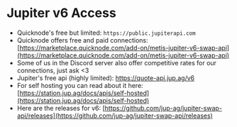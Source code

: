 # Jupiter v6 Access

* Quicknode's free but limited: `https://public.jupiterapi.com`
* Quicknode offers free and paid connections: [https://marketplace.quicknode.com/add-on/metis-jupiter-v6-swap-api](https://marketplace.quicknode.com/add-on/metis-jupiter-v6-swap-api)
* Some of us in the Discord server also offer competitive rates for our connections, just ask <3
* Jupiter's free api (highly limited): https://quote-api.jup.ag/v6
* For self hosting you can read about it here: \
  [https://station.jup.ag/docs/apis/self-hosted](https://station.jup.ag/docs/apis/self-hosted)
* Here are the releases for v6: [https://github.com/jup-ag/jupiter-swap-api/releases](https://github.com/jup-ag/jupiter-swap-api/releases)



